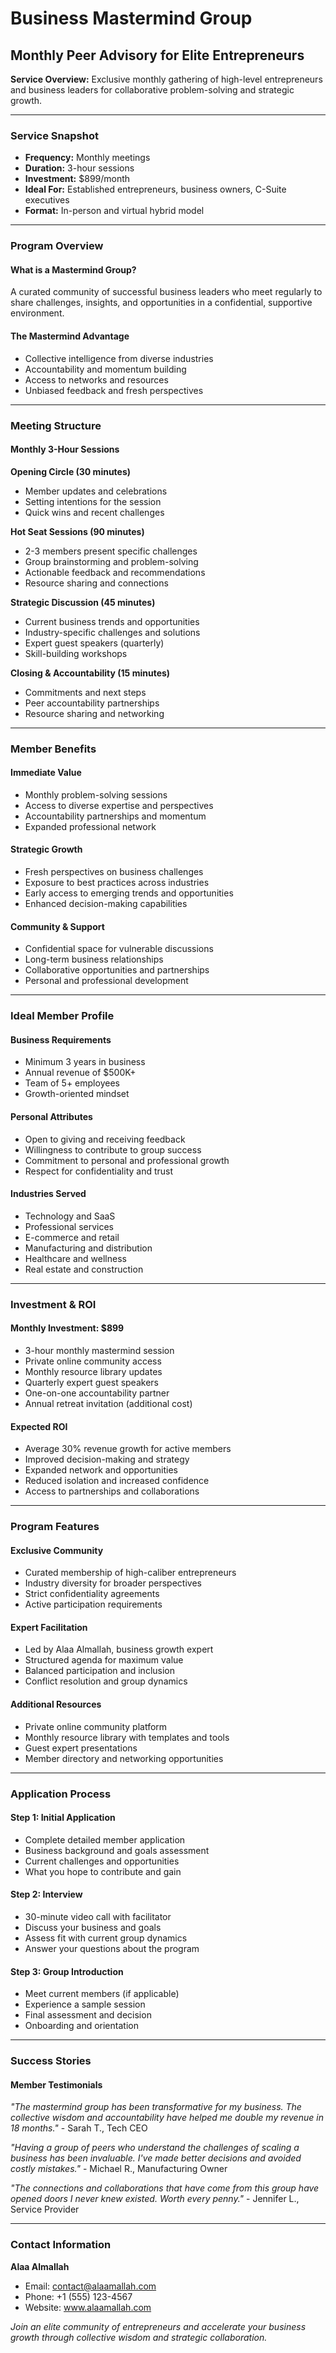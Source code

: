 # Business Mastermind Group
## Monthly Peer Advisory for Elite Entrepreneurs

**Service Overview:** Exclusive monthly gathering of high-level entrepreneurs and business leaders for collaborative problem-solving and strategic growth.

---

### **Service Snapshot**
- **Frequency:** Monthly meetings
- **Duration:** 3-hour sessions
- **Investment:** $899/month
- **Ideal For:** Established entrepreneurs, business owners, C-Suite executives
- **Format:** In-person and virtual hybrid model

---

### **Program Overview**

#### **What is a Mastermind Group?**
A curated community of successful business leaders who meet regularly to share challenges, insights, and opportunities in a confidential, supportive environment.

#### **The Mastermind Advantage**
- Collective intelligence from diverse industries
- Accountability and momentum building
- Access to networks and resources
- Unbiased feedback and fresh perspectives

---

### **Meeting Structure**

#### **Monthly 3-Hour Sessions**
**Opening Circle (30 minutes)**
- Member updates and celebrations
- Setting intentions for the session
- Quick wins and recent challenges

**Hot Seat Sessions (90 minutes)**
- 2-3 members present specific challenges
- Group brainstorming and problem-solving
- Actionable feedback and recommendations
- Resource sharing and connections

**Strategic Discussion (45 minutes)**
- Current business trends and opportunities
- Industry-specific challenges and solutions
- Expert guest speakers (quarterly)
- Skill-building workshops

**Closing & Accountability (15 minutes)**
- Commitments and next steps
- Peer accountability partnerships
- Resource sharing and networking

---

### **Member Benefits**

#### **Immediate Value**
- Monthly problem-solving sessions
- Access to diverse expertise and perspectives
- Accountability partnerships and momentum
- Expanded professional network

#### **Strategic Growth**
- Fresh perspectives on business challenges
- Exposure to best practices across industries
- Early access to emerging trends and opportunities
- Enhanced decision-making capabilities

#### **Community & Support**
- Confidential space for vulnerable discussions
- Long-term business relationships
- Collaborative opportunities and partnerships
- Personal and professional development

---

### **Ideal Member Profile**

#### **Business Requirements**
- Minimum 3 years in business
- Annual revenue of $500K+
- Team of 5+ employees
- Growth-oriented mindset

#### **Personal Attributes**
- Open to giving and receiving feedback
- Willingness to contribute to group success
- Commitment to personal and professional growth
- Respect for confidentiality and trust

#### **Industries Served**
- Technology and SaaS
- Professional services
- E-commerce and retail
- Manufacturing and distribution
- Healthcare and wellness
- Real estate and construction

---

### **Investment & ROI**

#### **Monthly Investment: $899**
- 3-hour monthly mastermind session
- Private online community access
- Monthly resource library updates
- Quarterly expert guest speakers
- One-on-one accountability partner
- Annual retreat invitation (additional cost)

#### **Expected ROI**
- Average 30% revenue growth for active members
- Improved decision-making and strategy
- Expanded network and opportunities
- Reduced isolation and increased confidence
- Access to partnerships and collaborations

---

### **Program Features**

#### **Exclusive Community**
- Curated membership of high-caliber entrepreneurs
- Industry diversity for broader perspectives
- Strict confidentiality agreements
- Active participation requirements

#### **Expert Facilitation**
- Led by Alaa Almallah, business growth expert
- Structured agenda for maximum value
- Balanced participation and inclusion
- Conflict resolution and group dynamics

#### **Additional Resources**
- Private online community platform
- Monthly resource library with templates and tools
- Guest expert presentations
- Member directory and networking opportunities

---

### **Application Process**

#### **Step 1: Initial Application**
- Complete detailed member application
- Business background and goals assessment
- Current challenges and opportunities
- What you hope to contribute and gain

#### **Step 2: Interview**
- 30-minute video call with facilitator
- Discuss your business and goals
- Assess fit with current group dynamics
- Answer your questions about the program

#### **Step 3: Group Introduction**
- Meet current members (if applicable)
- Experience a sample session
- Final assessment and decision
- Onboarding and orientation

---

### **Success Stories**

#### **Member Testimonials**
*"The mastermind group has been transformative for my business. The collective wisdom and accountability have helped me double my revenue in 18 months."* - Sarah T., Tech CEO

*"Having a group of peers who understand the challenges of scaling a business has been invaluable. I've made better decisions and avoided costly mistakes."* - Michael R., Manufacturing Owner

*"The connections and collaborations that have come from this group have opened doors I never knew existed. Worth every penny."* - Jennifer L., Service Provider

---

### **Contact Information**

**Alaa Almallah**
- Email: contact@alaamallah.com
- Phone: +1 (555) 123-4567
- Website: www.alaamallah.com

*Join an elite community of entrepreneurs and accelerate your business growth through collective wisdom and strategic collaboration.*